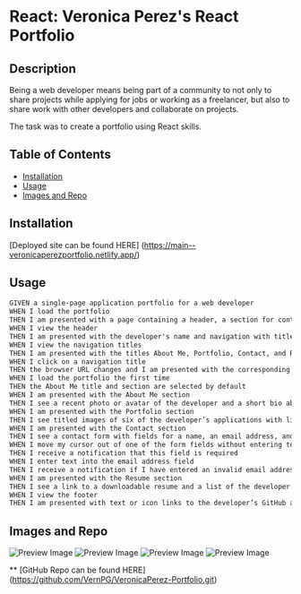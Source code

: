 #  React: Veronica Perez's React Portfolio

## Description

Being a web developer means being part of a community to not only to share projects while applying for jobs or working as a freelancer, but also to share work with other developers and collaborate on projects.

The task was to create a portfolio using React skills.

## Table of Contents

- [Installation](#installation)
- [Usage](#usage)
- [Images and Repo](#images)

## Installation

[Deployed site can be found HERE] (https://main--veronicaperezportfolio.netlify.app/)

## Usage

```md
GIVEN a single-page application portfolio for a web developer
WHEN I load the portfolio
THEN I am presented with a page containing a header, a section for content, and a footer
WHEN I view the header
THEN I am presented with the developer's name and navigation with titles corresponding to different sections of the portfolio
WHEN I view the navigation titles
THEN I am presented with the titles About Me, Portfolio, Contact, and Resume, and the title corresponding to the current section is highlighted
WHEN I click on a navigation title
THEN the browser URL changes and I am presented with the corresponding section below the navigation and that title is highlighted
WHEN I load the portfolio the first time
THEN the About Me title and section are selected by default
WHEN I am presented with the About Me section
THEN I see a recent photo or avatar of the developer and a short bio about them
WHEN I am presented with the Portfolio section
THEN I see titled images of six of the developer’s applications with links to both the deployed applications and the corresponding GitHub repositories
WHEN I am presented with the Contact section
THEN I see a contact form with fields for a name, an email address, and a message
WHEN I move my cursor out of one of the form fields without entering text
THEN I receive a notification that this field is required
WHEN I enter text into the email address field
THEN I receive a notification if I have entered an invalid email address
WHEN I am presented with the Resume section
THEN I see a link to a downloadable resume and a list of the developer’s proficiencies
WHEN I view the footer
THEN I am presented with text or icon links to the developer’s GitHub and LinkedIn profiles, and their profile on a third platform (Stack Overflow, Twitter)
```

## Images and Repo

![Preview Image](./src/assets/images/Screenshot%202023-12-08%20at%202.41.14 PM.png)
![Preview Image](./src/assets/images/Screenshot%202023-12-08%20at%202.43.55 PM.png)
![Preview Image](./src/assets/images/Screenshot%202023-12-08%20at%202.44.19 PM.png)
![Preview Image](./src/assets/images/Screenshot%202023-12-08%20at%202.45.05 PM.png)

\*\* [GitHub Repo can be found HERE] (https://github.com/VernPG/VeronicaPerez-Portfolio.git)
